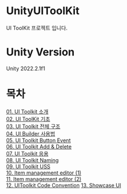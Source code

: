 # UnityUIToolKit
UI ToolKit 프로젝트 입니다.

# Unity Version
Unity 2022.2.1f1

# 목차
[01. UI Toolkit 소개](https://github.com/eungyukm/UnityUIToolKit/wiki/01.-UI-Toolkit-%EC%86%8C%EA%B0%9C)          
[02. UI ToolKit 기초](https://github.com/eungyukm/UnityUIToolKit/wiki/02.-UI-ToolKit-%EA%B8%B0%EC%B4%88)            
[03. UI Toolkit 전체 구조](https://github.com/eungyukm/UnityUIToolKit/wiki/03.-UI-Toolkit-%EC%A0%84%EC%B2%B4-%EA%B5%AC%EC%A1%B0)          
[04. UI Builder 사용법](https://github.com/eungyukm/UnityUIToolKit/wiki/04.-UI-Builder-%EC%82%AC%EC%9A%A9%EB%B2%95)           
[05. UI Toolkit Button Event](https://github.com/eungyukm/UnityUIToolKit/wiki/05.-UI-Toolkit-Button-Event)        
[06. UI Toolkit Add & Delete](https://github.com/eungyukm/UnityUIToolKit/wiki/06.-UI-Toolkit-Add-&-Delete)          
[07. UI Toolkit 응용](https://github.com/eungyukm/UnityUIToolKit/wiki/07.-UI-Toolkit-%EC%9D%91%EC%9A%A9)       
[08. UI Toolkit Naming](https://github.com/eungyukm/UnityUIToolKit/wiki/08.-UI-Toolkit-Naming)         
[09. UI Toolkit USS](https://github.com/eungyukm/UnityUIToolKit/wiki/09.-UI-Toolkit-USS)      
[10. Item management editor (1)](https://github.com/eungyukm/UnityUIToolKit/wiki/10.-Item-management-editor-(1))        
[11. Item management editor (2)](https://github.com/eungyukm/UnityUIToolKit/wiki/11.-Item-management-editor-(2))        
[12. UIToolkit Code Convention](https://github.com/eungyukm/UnityUIToolKit/wiki/12.-UIToolkit-Code-Convention)
[13. Showcase UI](https://github.com/eungyukm/UnityUIToolKit/wiki/13.-Showcase-UI)
